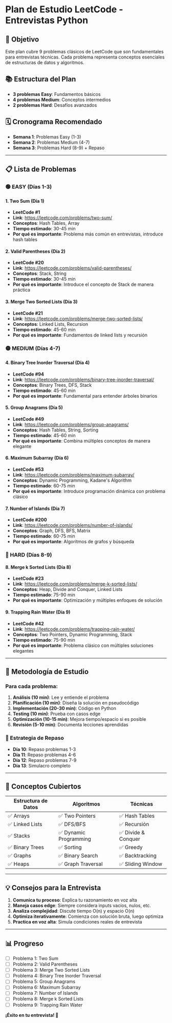# Plan de Estudio LeetCode - Entrevistas Python

## 🎯 Objetivo

Este plan cubre 9 problemas clásicos de LeetCode que son fundamentales para entrevistas técnicas. Cada problema representa conceptos esenciales de estructuras de datos y algoritmos.

## 📚 Estructura del Plan

- **3 problemas Easy**: Fundamentos básicos
- **4 problemas Medium**: Conceptos intermedios
- **2 problemas Hard**: Desafíos avanzados

## 🗓️ Cronograma Recomendado

- **Semana 1**: Problemas Easy (1-3)
- **Semana 2**: Problemas Medium (4-7)
- **Semana 3**: Problemas Hard (8-9) + Repaso

---

## 📋 Lista de Problemas

### 🟢 EASY (Días 1-3)

#### 1. Two Sum (Día 1)

- **LeetCode #1**
- **Link**: https://leetcode.com/problems/two-sum/
- **Conceptos**: Hash Tables, Array
- **Tiempo estimado**: 30-45 min
- **Por qué es importante**: Problema más común en entrevistas, introduce hash tables

#### 2. Valid Parentheses (Día 2)

- **LeetCode #20**
- **Link**: https://leetcode.com/problems/valid-parentheses/
- **Conceptos**: Stack, String
- **Tiempo estimado**: 30-45 min
- **Por qué es importante**: Introduce el concepto de Stack de manera práctica

#### 3. Merge Two Sorted Lists (Día 3)

- **LeetCode #21**
- **Link**: https://leetcode.com/problems/merge-two-sorted-lists/
- **Conceptos**: Linked Lists, Recursion
- **Tiempo estimado**: 45-60 min
- **Por qué es importante**: Fundamentos de linked lists y recursión

### 🟡 MEDIUM (Días 4-7)

#### 4. Binary Tree Inorder Traversal (Día 4)

- **LeetCode #94**
- **Link**: https://leetcode.com/problems/binary-tree-inorder-traversal/
- **Conceptos**: Binary Trees, DFS, Stack
- **Tiempo estimado**: 45-60 min
- **Por qué es importante**: Fundamental para entender árboles binarios

#### 5. Group Anagrams (Día 5)

- **LeetCode #49**
- **Link**: https://leetcode.com/problems/group-anagrams/
- **Conceptos**: Hash Tables, String, Sorting
- **Tiempo estimado**: 45-60 min
- **Por qué es importante**: Combina múltiples conceptos de manera elegante

#### 6. Maximum Subarray (Día 6)

- **LeetCode #53**
- **Link**: https://leetcode.com/problems/maximum-subarray/
- **Conceptos**: Dynamic Programming, Kadane's Algorithm
- **Tiempo estimado**: 60-75 min
- **Por qué es importante**: Introduce programación dinámica con problema clásico

#### 7. Number of Islands (Día 7)

- **LeetCode #200**
- **Link**: https://leetcode.com/problems/number-of-islands/
- **Conceptos**: Graph, DFS, BFS, Matrix
- **Tiempo estimado**: 60-75 min
- **Por qué es importante**: Algoritmos de grafos y búsqueda

### 🔴 HARD (Días 8-9)

#### 8. Merge k Sorted Lists (Día 8)

- **LeetCode #23**
- **Link**: https://leetcode.com/problems/merge-k-sorted-lists/
- **Conceptos**: Heap, Divide and Conquer, Linked Lists
- **Tiempo estimado**: 75-90 min
- **Por qué es importante**: Optimización y múltiples enfoques de solución

#### 9. Trapping Rain Water (Día 9)

- **LeetCode #42**
- **Link**: https://leetcode.com/problems/trapping-rain-water/
- **Conceptos**: Two Pointers, Dynamic Programming, Stack
- **Tiempo estimado**: 75-90 min
- **Por qué es importante**: Problema clásico con múltiples soluciones elegantes

---

## 📖 Metodología de Estudio

### Para cada problema:

1. **Análisis (10 min)**: Lee y entiende el problema
2. **Planificación (10 min)**: Diseña la solución en pseudocódigo
3. **Implementación (20-30 min)**: Código en Python
4. **Testing (10 min)**: Prueba con casos edge
5. **Optimización (10-15 min)**: Mejora tiempo/espacio si es posible
6. **Revisión (5-10 min)**: Documenta lecciones aprendidas

### 🔄 Estrategia de Repaso

- **Día 10**: Repaso problemas 1-3
- **Día 11**: Repaso problemas 4-6
- **Día 12**: Repaso problemas 7-9
- **Día 13**: Simulacro completo

---

## 🧠 Conceptos Cubiertos

| Estructura de Datos | Algoritmos             | Técnicas            |
| ------------------- | ---------------------- | ------------------- |
| ✅ Arrays           | ✅ Two Pointers        | ✅ Hash Tables      |
| ✅ Linked Lists     | ✅ DFS/BFS             | ✅ Recursión        |
| ✅ Stacks           | ✅ Dynamic Programming | ✅ Divide & Conquer |
| ✅ Binary Trees     | ✅ Sorting             | ✅ Greedy           |
| ✅ Graphs           | ✅ Binary Search       | ✅ Backtracking     |
| ✅ Heaps            | ✅ Graph Traversal     | ✅ Sliding Window   |

---

## 💡 Consejos para la Entrevista

1. **Comunica tu proceso**: Explica tu razonamiento en voz alta
2. **Maneja casos edge**: Siempre considera inputs vacíos, nulos, etc.
3. **Analiza complejidad**: Discute tiempo O(n) y espacio O(n)
4. **Optimiza iterativamente**: Comienza con solución bruta, luego optimiza
5. **Practica en voz alta**: Simula condiciones reales de entrevista

---

## 📊 Progreso

- [ ] Problema 1: Two Sum
- [ ] Problema 2: Valid Parentheses
- [ ] Problema 3: Merge Two Sorted Lists
- [ ] Problema 4: Binary Tree Inorder Traversal
- [ ] Problema 5: Group Anagrams
- [ ] Problema 6: Maximum Subarray
- [ ] Problema 7: Number of Islands
- [ ] Problema 8: Merge k Sorted Lists
- [ ] Problema 9: Trapping Rain Water

**¡Éxito en tu entrevista! 🚀**
